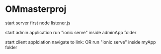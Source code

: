 # OMmasterproj
start server first 
    node listener.js

start admin application
    run "ionic serve" inside adminApp folder

start client applciation
    navigate to link:
    OR
    run "ionic serve" inside myApp folder
